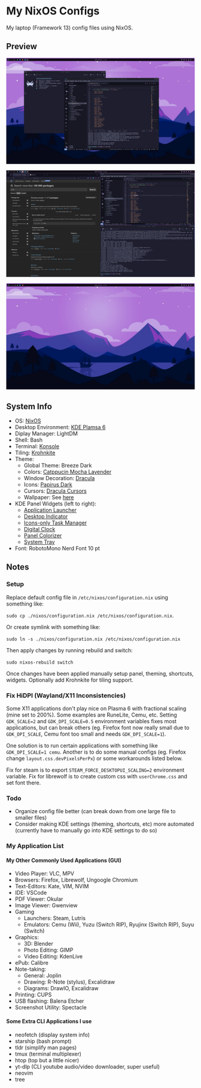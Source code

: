 # My NixOS Configs

My laptop (Framework 13) config files using NixOS.

## Preview

![Floating Setup](./assets/20240830_KDESetup_4.png)

![Tiling Setup](./assets/20240830_KDESetup_2.png)

![Desktop Setup](./assets/20240830_KDESetup_3.png)

## System Info

- OS: [NixOS](https://nixos.org/)
- Desktop Environment: [KDE Plamsa 6](https://nixos.wiki/wiki/KDE)
- Diplay Manager: LightDM
- Shell: Bash
- Terminal: [Konsole](https://konsole.kde.org/)
- Tiling: [Krohnkite](https://github.com/anametologin/krohnkite)
- Theme:
  - Global Theme: Breeze Dark
  - Colors: [Catppucin Mocha Lavender](https://github.com/catppuccin/kde)
  - Window Decoration: [Dracula](https://draculatheme.com/)
  - Icons: [Papirus Dark](https://github.com/vinceliuice/Tela-icon-theme)
  - Cursors: [Dracula Cursors](https://draculatheme.com/)
  - Wallpaper: See [here](./assets/PurpleMountain-Wallpaper.jpg)
- KDE Panel Widgets (left to right):
  - [Application Launcher](https://userbase.kde.org/Plasma_application_launchers)
  - [Desktop Indicator](https://store.kde.org/p/2131462)
  - [Icons-only Task Manager](https://userbase.kde.org/Plasma/Tasks/en)
  - [Digital Clock](https://userbase.kde.org/Plasma/Clocks/en)
  - [Panel Colorizer](https://store.kde.org/p/2130967)
  - [System Tray](https://userbase.kde.org/Plasma/SystemTray)
- Font: RobotoMono Nerd Font 10 pt

## Notes

### Setup

Replace default config file in `/etc/nixos/configuration.nix` using something like:  

`sudo cp ./nixos/configuration.nix /etc/nixos/configuration.nix`.

Or create symlink with something like:

`sudo ln -s ./nixos/configuration.nix /etc/nixos/configuration.nix`

Then apply changes by running rebuild and switch:

`sudo nixos-rebuild switch`

Once changes have been applied manually setup panel, theming, shortcuts, widgets. Optionally add Krohnkite for tiling support.

### Fix HiDPI (Wayland/X11 Inconsistencies)

Some X11 applications don't play nice on Plasma 6 with fractional scaling (mine set to 200%). Some examples are RuneLite, Cemu, etc. Setting `GDK_SCALE=2` and `GDK_DPI_SCALE=0.5` environment variables fixes most applications, but can break others (eg. Firefox font now really small due to `GDK_DPI_SCALE`, Cemu font too small and needs `GDK_DPI_SCALE=1`).

One solution is to run certain applications with something like `GDK_DPI_SCALE=1 cemu`. Another is to do some manual configs (eg. Firefox change `layout.css.devPixelsPerPx`) or some workarounds listed below.

Fix for steam is to export `STEAM_FORCE_DESKTOPUI_SCALING=2` environment variable. Fix for librewolf is to create custom css with `userChrome.css` and set font there.

### Todo

- Organize config file better (can break down from one large file to smaller files)
- Consider making KDE settings (theming, shortcuts, etc) more automated (currently have to manually go into KDE settings to do so)

### My Application List

#### My Other Commonly Used Applications (GUI)

- Video Player: VLC, MPV
- Browsers: Firefox, Librewolf, Ungoogle Chromium
- Text-Editors: Kate, VIM, NVIM
- IDE: VSCode
- PDF Viewer: Okular
- Image Viewer: Gwenview
- Gaming
  - Launchers: Steam, Lutris
  - Emulators: Cemu (Wii), Yuzu (Switch RIP), Ryujinx (Switch RIP), Suyu (Switch)
- Graphics:
  - 3D: Blender
  - Photo Editing: GIMP
  - Video Editing: KdenLive
- ePub: Calibre
- Note-taking:
  - General: Joplin
  - Drawing: R-Note (stylus), Excalidraw
  - Diagrams: DrawIO, Excalidraw
- Printing: CUPS
- USB flashing: Balena Etcher
- Screenshot Utility: Spectacle

#### Some Extra CLI Applications I use

- neofetch (display system info)
- starship (bash prompt)
- tldr (simplify man pages)
- tmux (terminal multiplexer)
- htop (top but a little nicer)
- yt-dlp (CLI youtube audio/video downloader, super useful)
- neovim
- tree
